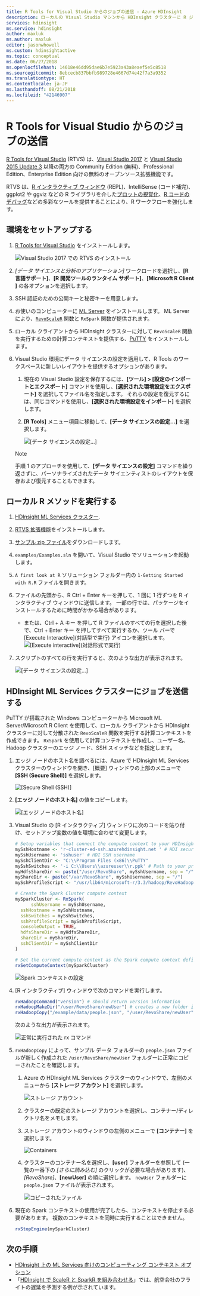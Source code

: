 ```yaml
---
title: R Tools for Visual Studio からのジョブの送信 - Azure HDInsight
description: ローカルの Visual Studio マシンから HDInsight クラスターに R ジョブを送信します。
services: hdinsight
ms.service: hdinsight
author: maxluk
ms.author: maxluk
editor: jasonwhowell
ms.custom: hdinsightactive
ms.topic: conceptual
ms.date: 06/27/2018
ms.openlocfilehash: 14618e46dd95dae6b7e5923a43a8eaef5e5c8518
ms.sourcegitcommit: 8ebcecb837bbfb989728e4667d74e42f7a3a9352
ms.translationtype: HT
ms.contentlocale: ja-JP
ms.lasthandoff: 08/21/2018
ms.locfileid: "42146907"
---
```

# <a name="submit-jobs-from-r-tools-for-visual-studio"></a>R Tools for Visual Studio からのジョブの送信

[R Tools for Visual Studio](https://www.visualstudio.com/vs/rtvs/) (RTVS) は、[Visual Studio 2017](https://www.visualstudio.com/downloads/) と [Visual Studio 2015 Update 3](http://go.microsoft.com/fwlink/?LinkId=691129) 以降の両方の Community Edition (無料)、Professional Edition、Enterprise Edition 向けの無料のオープンソース拡張機能です。

RTVS は、[R インタラクティブ ウィンドウ](https://docs.microsoft.com/visualstudio/rtvs/interactive-repl) (REPL)、IntelliSense (コード補完)、ggplot2 や ggviz などの R ライブラリを介した[プロットの視覚化](https://docs.microsoft.com/visualstudio/rtvs/visualizing-data)、[R コードのデバッグ](https://docs.microsoft.com/visualstudio/rtvs/debugging)などの多彩なツールを提供することにより、R ワークフローを強化します。

## <a name="set-up-your-environment"></a>環境をセットアップする

1. [R Tools for Visual Studio](https://docs.microsoft.com/visualstudio/rtvs/installation) をインストールします。

    ![Visual Studio 2017 での RTVS のインストール](./media/r-server-submit-jobs-r-tools-vs/install-r-tools-for-vs.png)

2. *[データ サイエンスと分析のアプリケーション]* ワークロードを選択し、**[R 言語サポート]**、**[R 開発ツールのランタイム サポート]**、**[Microsoft R Client ]** の各オプションを選択します。

3. SSH 認証のための公開キーと秘密キーを用意します。
<!-- {TODO tbd, no such file yet}[use SSH with HDInsight](hdinsight-hadoop-linux-use-ssh-windows.md) -->

4. お使いのコンピューターに [ML Server](https://msdn.microsoft.com/microsoft-r/rserver-install-windows) をインストールします。 ML Server により、[`RevoScaleR`](https://msdn.microsoft.com/microsoft-r/scaler/scaler) 関数と `RxSpark` 関数が提供されます。

5. ローカル クライアントから HDInsight クラスターに対して `RevoScaleR` 関数を実行するための計算コンテキストを提供する、[PuTTY](http://www.putty.org/) をインストールします。

6. Visual Studio 環境にデータ サイエンスの設定を適用して、R Tools のワークスペースに新しいレイアウトを提供するオプションがあります。
    1. 現在の Visual Studio 設定を保存するには、**[ツール] > [設定のインポートとエクスポート]** コマンドを使用し、**[選択された環境設定をエクスポート]** を選択してファイル名を指定します。 それらの設定を復元するには、同じコマンドを使用し、**[選択された環境設定をインポート]** を選択します。

    2. **[R Tools]** メニュー項目に移動して、**[データ サイエンスの設定...]** を選択します。

        ![[データ サイエンスの設定...]](./media/r-server-submit-jobs-r-tools-vs/data-science-settings.png)

    > [!NOTE]
    > 手順 1 のアプローチを使用して、**[データ サイエンスの設定]** コマンドを繰り返さずに、パーソナライズされたデータ サイエンティストのレイアウトを保存および復元することもできます。

## <a name="execute-local-r-methods"></a>ローカル R メソッドを実行する

1. [HDInsight ML Services クラスター](r-server-get-started.md).
2. [RTVS 拡張機能](https://docs.microsoft.com/visualstudio/rtvs/installation)をインストールします。
3. [サンプル zip ファイル](https://github.com/Microsoft/RTVS-docs/archive/master.zip)をダウンロードします。
4. `examples/Examples.sln` を開いて、Visual Studio でソリューションを起動します。
5. `A first look at R` ソリューション フォルダー内の `1-Getting Started with R.R` ファイルを開きます。
6. ファイルの先頭から、R Ctrl + Enter キーを押して、1 回に 1 行ずつを R インタラクティブ ウィンドウに送信します。 一部の行では、パッケージをインストールするために時間がかかる場合があります。
    * または、Ctrl + A キー を押して R ファイルのすべての行を選択した後で、Ctrl + Enter キー を押してすべて実行するか、ツール バーで [Execute Interactive]\(対話型で実行\) アイコンを選択します。
        ![[Execute interactive]\(対話形式で実行\)](./media/r-server-submit-jobs-r-tools-vs/execute-interactive.png)

7. スクリプトのすべての行を実行すると、次のような出力が表示されます。

    ![[データ サイエンスの設定...]](./media/r-server-submit-jobs-r-tools-vs/workspace.png)

## <a name="submit-jobs-to-an-hdinsight-ml-services-cluster"></a>HDInsight ML Services クラスターにジョブを送信する

PuTTY が搭載された Windows コンピューターから Microsoft ML Server/Microsoft R Client を使用して、ローカル クライアントから HDInsight クラスターに対して分散された `RevoScaleR` 関数を実行する計算コンテキストを作成できます。 `RxSpark` を使用して計算コンテキストを作成し、ユーザー名、Hadoop クラスターのエッジ ノード、SSH スイッチなどを指定します。

1. エッジ ノードのホスト名を調べるには、Azure で HDInsight ML Services クラスターのウィンドウを開き、[概要] ウィンドウの上部のメニューで **[SSH (Secure Shell)]** を選択します。

    ![[Secure Shell (SSH)]](./media/r-server-submit-jobs-r-tools-vs/ssh.png)

2. **[エッジ ノードのホスト名]** の値をコピーします。

    ![[エッジ ノードのホスト名]](./media/r-server-submit-jobs-r-tools-vs/edge-node.png)

3. Visual Studio の [R インタラクティブ] ウィンドウに次のコードを貼り付け、セットアップ変数の値を環境に合わせて変更します。

    ```R
    # Setup variables that connect the compute context to your HDInsight cluster
    mySshHostname <- 'r-cluster-ed-ssh.azurehdinsight.net ' # HDI secure shell hostname
    mySshUsername <- 'sshuser' # HDI SSH username
    mySshClientDir <- "C:\\Program Files (x86)\\PuTTY"
    mySshSwitches <- '-i C:\\Users\\azureuser\\r.ppk' # Path to your private ssh key
    myHdfsShareDir <- paste("/user/RevoShare", mySshUsername, sep = "/")
    myShareDir <- paste("/var/RevoShare", mySshUsername, sep = "/")
    mySshProfileScript <- "/usr/lib64/microsoft-r/3.3/hadoop/RevoHadoopEnvVars.site"

    # Create the Spark Cluster compute context
    mySparkCluster <- RxSpark(
          sshUsername = mySshUsername,
      sshHostname = mySshHostname,
      sshSwitches = mySshSwitches,
      sshProfileScript = mySshProfileScript,
      consoleOutput = TRUE,
      hdfsShareDir = myHdfsShareDir,
      shareDir = myShareDir,
      sshClientDir = mySshClientDir
    )
    
    # Set the current compute context as the Spark compute context defined above
    rxSetComputeContext(mySparkCluster)
    ```
    
    ![Spark コンテキストの設定](./media/r-server-submit-jobs-r-tools-vs/spark-context.png)

4. [R インタラクティブ] ウィンドウで次のコマンドを実行します。

    ```R
    rxHadoopCommand("version") # should return version information
    rxHadoopMakeDir("/user/RevoShare/newUser") # creates a new folder in your storage account
    rxHadoopCopy("/example/data/people.json", "/user/RevoShare/newUser") # copies file to new folder
    ```

    次のような出力が表示されます。

    ![正常に実行された rx コマンド](./media/r-server-submit-jobs-r-tools-vs/rx-commands.png)

5. `rxHadoopCopy` によって、サンプル データ フォルダーの `people.json` ファイルが新しく作成された `/user/RevoShare/newUser` フォルダーに正常にコピーされたことを確認します。

    1. Azure の HDInsight ML Services クラスターのウィンドウで、左側のメニューから **[ストレージ アカウント]** を選択します。

        ![ストレージ アカウント](./media/r-server-submit-jobs-r-tools-vs/storage-accounts.png)

    2. クラスターの既定のストレージ アカウントを選択し、コンテナー/ディレクトリ名をメモします。

    3. ストレージ アカウントのウィンドウの左側のメニューで **[コンテナー]** を選択します。

        ![Containers](./media/r-server-submit-jobs-r-tools-vs/containers.png)

    4. クラスターのコンテナー名を選択し、**[user]** フォルダーを参照して (一覧の一番下の *[さらに読み込む]* のクリックが必要な場合があります)、*[RevoShare]*、**[newUser]** の順に選択します。 `newUser` フォルダーに `people.json` ファイルが表示されます。

        ![コピーされたファイル](./media/r-server-submit-jobs-r-tools-vs/copied-file.png)

6. 現在の Spark コンテキストの使用が完了したら、コンテキストを停止する必要があります。 複数のコンテキストを同時に実行することはできません。

    ```R
    rxStopEngine(mySparkCluster)
    ```

## <a name="next-steps"></a>次の手順

* [HDInsight 上の ML Services 向けのコンピューティング コンテキスト オプション](r-server-compute-contexts.md)
* 「[HDInsight で ScaleR と SparkR を組み合わせる](../hdinsight-hadoop-r-scaler-sparkr.md)」では、航空会社のフライトの遅延を予測する例が示されています。
<!-- * You can also submit R jobs with the [R Studio Server](hdinsight-submit-jobs-from-r-studio-server.md) -->
